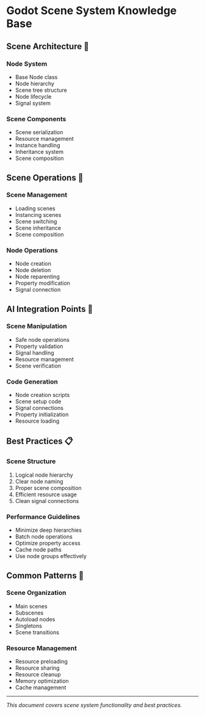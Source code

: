 # Godot Scene System Knowledge Base

## Scene Architecture 🌳

### Node System
- Base Node class
- Node hierarchy
- Scene tree structure
- Node lifecycle
- Signal system

### Scene Components
- Scene serialization
- Resource management
- Instance handling
- Inheritance system
- Scene composition

## Scene Operations 🔄

### Scene Management
- Loading scenes
- Instancing scenes
- Scene switching
- Scene inheritance
- Scene composition

### Node Operations
- Node creation
- Node deletion
- Node reparenting
- Property modification
- Signal connection

## AI Integration Points 🤖

### Scene Manipulation
- Safe node operations
- Property validation
- Signal handling
- Resource management
- Scene verification

### Code Generation
- Node creation scripts
- Scene setup code
- Signal connections
- Property initialization
- Resource loading

## Best Practices 📋

### Scene Structure
1. Logical node hierarchy
2. Clear node naming
3. Proper scene composition
4. Efficient resource usage
5. Clean signal connections

### Performance Guidelines
- Minimize deep hierarchies
- Batch node operations
- Optimize property access
- Cache node paths
- Use node groups effectively

## Common Patterns 🎯

### Scene Organization
- Main scenes
- Subscenes
- Autoload nodes
- Singletons
- Scene transitions

### Resource Management
- Resource preloading
- Resource sharing
- Resource cleanup
- Memory optimization
- Cache management

---

*This document covers scene system functionality and best practices.* 